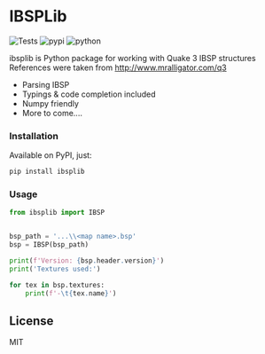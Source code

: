 # IBSPLib
![Tests](https://github.com/Mix-Anik/ibsplib/actions/workflows/test.yml/badge.svg)
![pypi](https://img.shields.io/pypi/v/ibsplib.svg)
![python](https://img.shields.io/pypi/pyversions/ibsplib.svg)

ibsplib is Python package for working with Quake 3 IBSP structures  
References were taken from http://www.mralligator.com/q3

- Parsing IBSP
- Typings & code completion included
- Numpy friendly
- More to come....

### Installation
Available on PyPI, just:
```sh
pip install ibsplib
```

### Usage
```py
from ibsplib import IBSP


bsp_path = '...\\<map name>.bsp'
bsp = IBSP(bsp_path)

print(f'Version: {bsp.header.version}')
print('Textures used:')

for tex in bsp.textures:
    print(f'-\t{tex.name}')
```

## License
MIT
